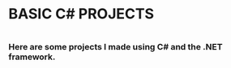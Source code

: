 <h1>BASIC C# PROJECTS<h1>

<h3>Here are some projects I made using C# and the .NET framework.</h3>
  
  
